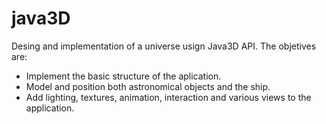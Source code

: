# java3D
Desing and implementation of a universe usign Java3D API. The objetives are:

- Implement the basic structure of the aplication.
- Model and position both astronomical objects and the ship. 
- Add lighting, textures, animation, interaction and various views to the application.
